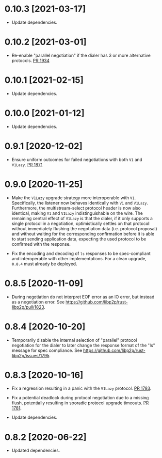 # 0.10.3 [2021-03-17]

- Update dependencies.

# 0.10.2 [2021-03-01]

- Re-enable "parallel negotiation" if the dialer has 3 or more
  alternative protocols.
  [PR 1934](https://github.com/libp2p/rust-libp2p/pull/1934)

# 0.10.1 [2021-02-15]

- Update dependencies.

# 0.10.0 [2021-01-12]

- Update dependencies.

# 0.9.1 [2020-12-02]

- Ensure uniform outcomes for failed negotiations with both
  `V1` and `V1Lazy`.
  [PR 1871](https://github.com/libp2p/rust-libp2p/pull/1871)

# 0.9.0 [2020-11-25]

- Make the `V1Lazy` upgrade strategy more interoperable with `V1`. Specifically,
  the listener now behaves identically with `V1` and `V1Lazy`. Furthermore, the
  multistream-select protocol header is now also identical, making `V1` and `V1Lazy`
  indistinguishable on the wire. The remaining central effect of `V1Lazy` is that the dialer,
  if it only supports a single protocol in a negotiation, optimistically settles on that
  protocol without immediately flushing the negotiation data (i.e. protocol proposal)
  and without waiting for the corresponding confirmation before it is able to start
  sending application data, expecting the used protocol to be confirmed with
  the response.

- Fix the encoding and decoding of `ls` responses to
  be spec-compliant and interoperable with other implementations.
  For a clean upgrade, `0.8.4` must already be deployed.

# 0.8.5 [2020-11-09]

- During negotiation do not interpret EOF error as an IO error, but instead as a
  negotiation error. See https://github.com/libp2p/rust-libp2p/pull/1823.

# 0.8.4 [2020-10-20]

- Temporarily disable the internal selection of "parallel" protocol
  negotiation for the dialer to later change the response format of the "ls"
  message for spec compliance. See https://github.com/libp2p/rust-libp2p/issues/1795.

# 0.8.3 [2020-10-16]

- Fix a regression resulting in a panic with the `V1Lazy` protocol.
  [PR 1783](https://github.com/libp2p/rust-libp2p/pull/1783).

- Fix a potential deadlock during protocol negotiation due
  to a missing flush, potentially resulting in sporadic protocol
  upgrade timeouts.
  [PR 1781](https://github.com/libp2p/rust-libp2p/pull/1781).

- Update dependencies.

# 0.8.2 [2020-06-22]

- Updated dependencies.
